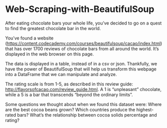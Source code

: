 # Web-Scraping-with-BeautifulSoup

After eating chocolate bars your whole life, you’ve decided to go on a quest to find the greatest chocolate bar in the world.


You’ve found a website (https://content.codecademy.com/courses/beautifulsoup/cacao/index.html) that has over 1700 reviews of chocolate bars from all around the world. It’s displayed in the web browser on this page.


The data is displayed in a table, instead of in a csv or json. Thankfully, we have the power of BeautifulSoup that will help us transform this webpage into a DataFrame that we can manipulate and analyze.


The rating scale is from 1-5, as described in this review guide: http://flavorsofcacao.com/review_guide.html. A 1 is “unpleasant” chocolate, while a 5 is a bar that transcends “beyond the ordinary limits”.


Some questions we thought about when we found this dataset were: Where are the best cocoa beans grown? Which countries produce the highest-rated bars? What’s the relationship between cocoa solids percentage and rating?
